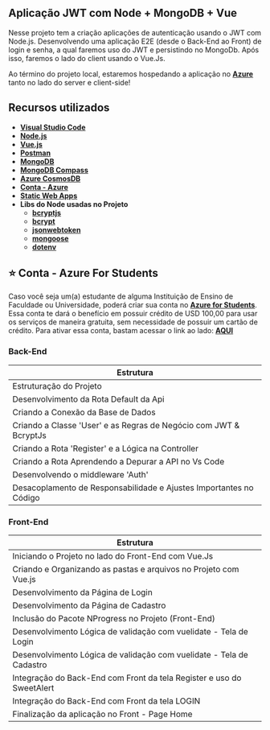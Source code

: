 ## Aplicação JWT com Node + MongoDB + Vue

Nesse projeto tem a criação aplicações de autenticação usando o JWT com Node.js. Desenvolvendo uma aplicação E2E (desde o Back-End ao Front) de login e senha, a qual faremos uso do JWT e persistindo no MongoDb.
Após isso, faremos o lado do client usando o Vue.Js.

Ao término do projeto local, estaremos hospedando a aplicação no **[Azure](https://azure.microsoft.com/?WT.mc_id=javascript-12243-gllemos)** tanto no lado do server e client-side!


## Recursos utilizados

- **[Visual Studio Code](https://code.visualstudio.com/?WT.mc_id=javascript-12243-gllemos)**
- **[Node.js](https://nodejs.org/en/)**
- **[Vue.js](https://vuejs.org/)**
- **[Postman](https://www.getpostman.com/)**
- **[MongoDB](https://www.mongodb.com/try/download/community)**
- **[MongoDB Compass](https://www.mongodb.com/products/compass)**
- **[Azure CosmosDB](https://azure.microsoft.com/services/cosmos-db/?WT.mc_id=javascript-12243-gllemos)**
- **[Conta - Azure](https://azure.microsoft.com/?WT.mc_id=javascript-12243-gllemos)**
- **[Static Web Apps](https://docs.microsoft.com/azure/static-web-apps/?WT.mc_id=javascript-12243-gllemos)**
- **Libs do Node usadas no Projeto**
  - **[bcryptjs](https://www.npmjs.com/package/bcryptjs)**
  - **[bcrypt](https://www.npmjs.com/package/bcrypt)**
  - **[jsonwebtoken](https://www.npmjs.com/package/jsonwebtoken)**
  - **[mongoose](https://www.npmjs.com/package/mongoose)**
  - **[dotenv](https://www.npmjs.com/package/dotenv)**

## ⭐️ Conta - Azure For Students

Caso você seja um(a) estudante de alguma Instituição de Ensino de Faculdade ou Universidade, poderá criar sua conta no **[Azure for Students](https://azure.microsoft.com/free/students/?WT.mc_id=javascript-12243-gllemos)**. Essa conta te dará o benefício em possuir crédito de USD 100,00 para usar os serviços de maneira gratuita, sem necessidade de possuir um cartão de crédito. Para ativar essa conta, bastam acessar o link ao lado: **[AQUI](https://azure.microsoft.com/free/students/?WT.mc_id=javascript-12243-gllemos)**


### **Back-End**

| Estrutura                                                         | 
| ---------------------------------------------------------------------------- |
| Estruturação do Projeto                                            |
| Desenvolvimento da Rota Default da Api                             |
| Criando a Conexão da Base de Dados                                 |
| Criando a Classe 'User' e as Regras de Negócio com JWT & BcryptJs  |
| Criando a Rota 'Register' e a Lógica na Controller                 |
| Criando a Rota Aprendendo a Depurar a API no Vs Code               |
| Desenvolvendo o middleware 'Auth'                                  |
| Desacoplamento de Responsabilidade e Ajustes Importantes no Código |

### **Front-End**

| Estrutura                                                                                                                         |
| ---------------------------------------------------------------------------- |
| Iniciando o Projeto no lado do Front-End com Vue.Js                  |
| Criando e Organizando as pastas e arquivos no Projeto com Vue.js     |
| Desenvolvimento da Página de Login                                   |
| Desenvolvimento da Página de Cadastro                                |
| Inclusão do Pacote NProgress no Projeto (Front-End)                  |
| Desenvolvimento Lógica de validação com vuelidate - Tela de Login    |
| Desenvolvimento Lógica de validação com vuelidate - Tela de Cadastro |
| Integração do Back-End com Front da tela Register e uso do SweetAlert
| Integração do Back-End com Front da tela LOGIN                       |
| Finalização da aplicação no Front - Page Home                        |



